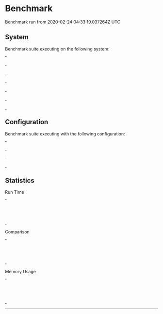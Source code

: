 # Benchmark

Benchmark run from 2020-02-24 04:33:19.037264Z UTC

## System

Benchmark suite executing on the following system:

<table style="width: 1%">
  <tr>
    <th style="width: 1%; white-space: nowrap">Operating System</th>
    <td>macOS</td>
  </tr><tr>
    <th style="white-space: nowrap">CPU Information</th>
    <td style="white-space: nowrap">Intel(R) Core(TM) i9-9880H CPU @ 2.30GHz</td>
  </tr><tr>
    <th style="white-space: nowrap">Number of Available Cores</th>
    <td style="white-space: nowrap">16</td>
  </tr><tr>
    <th style="white-space: nowrap">Available Memory</th>
    <td style="white-space: nowrap">32 GB</td>
  </tr><tr>
    <th style="white-space: nowrap">Elixir Version</th>
    <td style="white-space: nowrap">1.7.4</td>
  </tr><tr>
    <th style="white-space: nowrap">Erlang Version</th>
    <td style="white-space: nowrap">22.0</td>
  </tr>
</table>

## Configuration

Benchmark suite executing with the following configuration:

<table style="width: 1%">
  <tr>
    <th style="width: 1%">:time</th>
    <td style="white-space: nowrap">3 s</td>
  </tr><tr>
    <th>:parallel</th>
    <td style="white-space: nowrap">1</td>
  </tr><tr>
    <th>:warmup</th>
    <td style="white-space: nowrap">1 s</td>
  </tr>
</table>

## Statistics


Run Time
<table style="width: 1%">
  <tr>
    <th>Name</th>
    <th style="text-align: right">IPS</th>
    <th style="text-align: right">Average</th>
    <th style="text-align: right">Devitation</th>
    <th style="text-align: right">Median</th>
    <th style="text-align: right">99th&nbsp;%</th>
  </tr>
  <tr>
    <td style="white-space: nowrap">Hound</td>
    <td style="white-space: nowrap; text-align: right">1.94</td>
    <td style="white-space: nowrap; text-align: right">515.02 ms</td>
    <td style="white-space: nowrap; text-align: right">±10.94%</td>
    <td style="white-space: nowrap; text-align: right">502.04 ms</td>
    <td style="white-space: nowrap; text-align: right">621.62 ms</td>
  </tr>
  <tr>
    <td style="white-space: nowrap">Wallaby</td>
    <td style="white-space: nowrap; text-align: right">1.31</td>
    <td style="white-space: nowrap; text-align: right">763.45 ms</td>
    <td style="white-space: nowrap; text-align: right">±1.73%</td>
    <td style="white-space: nowrap; text-align: right">759.73 ms</td>
    <td style="white-space: nowrap; text-align: right">782.14 ms</td>
  </tr>
</table>

Comparison
<table style="width: 1%">
  <tr>
    <th>Name</th>
    <th style="text-align: right">IPS</th>
    <th style="text-align: right">Slower</th>
  <tr>
    <td style="white-space: nowrap">Hound</td>
    <td style="white-space: nowrap;text-align: right">1.94</td>
    <td>&nbsp;</td>
  </tr>
  <tr>
    <td style="white-space: nowrap">Wallaby</td>
    <td style="white-space: nowrap; text-align: right">1.31</td>
    <td style="white-space: nowrap; text-align: right">1.48x</td>
  </tr>
</table>

Memory Usage
<table style="width: 1%">
  <tr>
    <th>Name</th>
    <th style="text-align: right">Memory</th>
      <th style="text-align: right">Factor</th>
  </tr>
  <tr>
    <td style="white-space: nowrap">Hound</td>
    <td style="white-space: nowrap">0.93 MB</td>
      <td>&nbsp;</td>
  </tr>
  <tr>
    <td style="white-space: nowrap">Wallaby</td>
    <td style="white-space: nowrap">3.26 MB</td>
    <td>3.5x</td>
  </tr>
</table>

<hr/>

